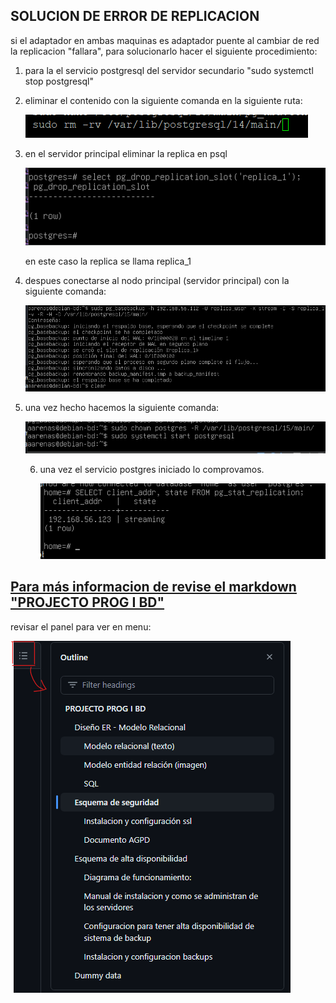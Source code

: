 ## SOLUCION DE ERROR DE REPLICACION

si el adaptador en ambas maquinas es adaptador puente al cambiar de red la replicacion "fallara", para solucionarlo hacer el siguiente procedimiento:

1. para la el servicio postgresql del servidor secundario "sudo systemctl stop postgresql"
2. eliminar el contenido con la siguiente comanda en la siguiente ruta:

   ![1716393058503](image/Readme/1716393058503.png)
3. en el servidor principal eliminar la replica en psql

   ![1716397600748](image/Readme/1716397600748.png)

   en este caso la replica se llama replica_1
4. despues conectarse al nodo principal (servidor principal) con la siguiente comanda:

   ![1716397658613](image/Readme/1716397658613.png)
5. una vez hecho hacemos la siguiente comanda:

   ![1716397743659](image/Readme/1716397743659.png)

   6. una vez el servicio postgres iniciado lo comprovamos.

      ![1716398393589](image/Readme/1716398393589.png)

## [Para más informacion de revise el markdown &#34;PROJECTO PROG I BD&#34;](https://github.com/arley02/Treball_Projecte/blob/main/PROJECTO%20PROG%20I%20BD%20.md#esquema-de-seguridad)

revisar el panel para ver en menu:

![1716240221527](image/Readme/1716240221527.png)
